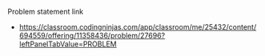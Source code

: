 Problem statement link

- https://classroom.codingninjas.com/app/classroom/me/25432/content/694559/offering/11358436/problem/27696?leftPanelTabValue=PROBLEM
